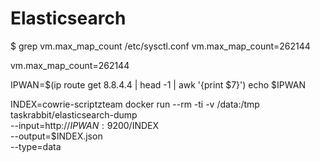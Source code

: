 
# Elasticsearch

$ grep vm.max_map_count /etc/sysctl.conf
vm.max_map_count=262144

vm.max_map_count=262144 



IPWAN=$(ip route get 8.8.4.4 | head -1 | awk '{print $7}')
echo $IPWAN

INDEX=cowrie-scriptzteam
docker run --rm -ti -v /data:/tmp taskrabbit/elasticsearch-dump \
  --input=http://$IPWAN:9200/$INDEX \
  --output=$INDEX.json \
  --type=data